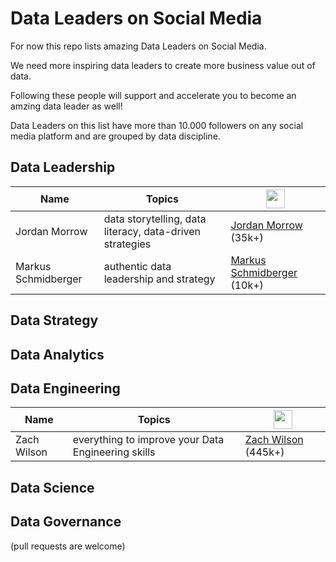 # Data Leaders on Social Media

For now this repo lists amazing Data Leaders on Social Media.

We need more inspiring data leaders to create more business value out of data.

Following these people will support and accelerate you to become an amzing data leader as well!

Data Leaders on this list have more than 10.000 followers on any social media platform and are grouped by data discipline.

## Data Leadership

| Name                | Topics                                                   | <img src="https://upload.wikimedia.org/wikipedia/commons/c/ca/LinkedIn_logo_initials.png" width="30" height="30"/> |
|---------------------|----------------------------------------------------------|--------------------------|
| Jordan Morrow       | data storytelling, data literacy, data-driven strategies | [Jordan Morrow](https://www.linkedin.com/in/jordanmorrow/) (35k+)     |
| Markus Schmidberger | authentic data leadership and strategy                   | [Markus Schmidberger](https://www.linkedin.com/in/schmidberger/) (10k+)     |



## Data Strategy

## Data Analytics

## Data Engineering
| Name        | Topics                                             | <img src="https://upload.wikimedia.org/wikipedia/commons/c/ca/LinkedIn_logo_initials.png" width="30" height="30"/> |
|-------------|----------------------------------------------------|--------------------------------|
| Zach Wilson | everything to improve your Data Engineering skills | [Zach Wilson](https://www.linkedin.com/in/eczachly) (445k+)     |

## Data Science

## Data Governance


(pull requests are welcome)